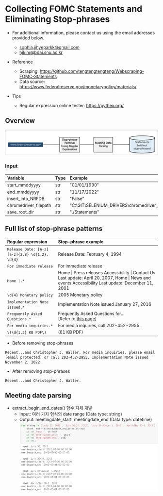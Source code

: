 # Collecting FOMC Statements and Eliminating Stop-phrases

* For additional information, please contact us using the email addresses provided below.
    - sophia.jihyeparkk@gmail.com 
    - hjkim@bdai.snu.ac.kr

* Reference
    - Scraping: https://github.com/tengtengtengteng/Webscraping-FOMC-Statements
    - Data source: https://www.federalreserve.gov/monetarypolicy/materials/

* Tips
    - Regular expression online tester: https://pythex.org/

## Overview
![overview](./assets/overview.png)

### Input
| Variable           | Type | Example                                                             |
| :----------------- | :--- | :------------------------------------------------------------------ |
| start\_mmddyyyy    | str  | "01/01/1990"                                                        |
| end\_mmddyyyy      | str  | "11/17/2022"                                                        |
| insert\_into\_NRFDB      | str  | "False"                                                       |
| chromedriver_filepath | str  | "C:\\GIT\\SELENIUM\_DRIVERS\\chromedriver\_win32\\chromedriver.exe" |
| save\_root\_dir    | str  | "./Statements"                                                      |

## Full list of stop-phrase patterns
| Regular expression                                             | Stop-phrase example                                                                                                                                               |
| :--------------------------------------------------------------- | :---------------------------------------------------------------------------------------------------------------------------------------------------------------- |
| `Release Date: [A-z][a-z]{2,8} \d{1,2}, \d{4}` | Release Date: February 4, 1994 |
| `For immediate release`                          | For immediate release  |
| `Home \|.*`                                     | Home \| Press releases Accessibility \| Contact Us Last update: April 20, 2007, Home \| News and events Accessibility Last update: December 11, 2001          |
| `\d{4} Monetary policy`                         | 2005 Monetary policy |
| `Implementation Note issued.*`                  | Implementation Note issued January 27, 2016 |
| `Frequently Asked Questions.*`                  | Frequently Asked Questions for…<br>[Refer to <a href="https://www.federalreserve.gov/newsevents/pressreleases/monetary20191011a.htm">this page</a>] |
| `For media inquiries.*`                         | For media inquiries, call 202-452-2955. |
| `\(\d{1,3} KB PDF\)`                          | (61 KB PDF) |

* Before removing stop-phrases
```
Recent...and Christopher J. Waller. For media inquiries, please email [email protected] or call 202-452-2955. Implementation Note issued November 2, 2022
```

* After removing stop-phrases
```
Recent...and Christopher J. Waller. 
```

## Meeting date parsing

* extract_begin_end_dates() 함수 자체 개발
    - Input: 여러 가지 형식의 date range (Data type: string)
    - Output: meetingdate_start, meetingdate_end (Data type: datetime)
![meeting_date_parsing](./assets/meeting_date_parsing.png)
